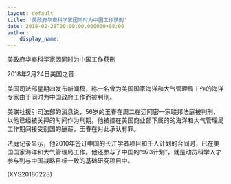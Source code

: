 ```yaml
---
layout: default
title: '美政府华裔科学家因同时为中国工作获刑'
date: 2018-02-28T00:00:00.000000+08:00
author:
    display_name: 
---
```


美政府华裔科学家因同时为中国工作获刑

2018年2月24日美国之音

美国司法部星期四发布新闻稿，称一名曾为美国国家海洋和大气管理局工作的海洋专家由于同时为中国政府工作而被判刑。

美联社援引司法部的消息说，56岁的王春在周二在迈阿密一家联邦法庭被判刑，以他已经被关押的时间作为刑期。他被控在美国商业部下属的的海洋和大气管理局工作期间接受别国的酬薪，王春在对此承认有罪。

法庭记录显示，他2010年签订中国的长江学者项目和千人计划的合同时，已在美国国家海洋和大气管理局工作。他还参与了中国的“973计划”，就是动员科学人才参与到与中国战略目标一致的基础研究项目中。

(XYS20180228)

